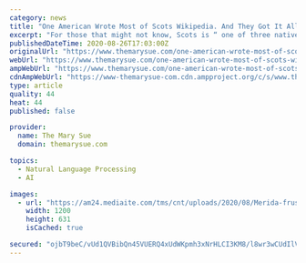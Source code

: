 ```yaml
---
category: news
title: "One American Wrote Most of Scots Wikipedia. And They Got It All Wrong."
excerpt: "For those that might not know, Scots is “ one of three native languages spoken in Scotland today, the other two being English and Scottish Gaelic. Scots is the collective name for Scottish dialects known also as ‘Doric’,"
publishedDateTime: 2020-08-26T17:03:00Z
originalUrl: "https://www.themarysue.com/one-american-wrote-most-of-scots-wikipedia/"
webUrl: "https://www.themarysue.com/one-american-wrote-most-of-scots-wikipedia/"
ampWebUrl: "https://www.themarysue.com/one-american-wrote-most-of-scots-wikipedia/amp/"
cdnAmpWebUrl: "https://www-themarysue-com.cdn.ampproject.org/c/s/www.themarysue.com/one-american-wrote-most-of-scots-wikipedia/amp/"
type: article
quality: 44
heat: 44
published: false

provider:
  name: The Mary Sue
  domain: themarysue.com

topics:
  - Natural Language Processing
  - AI

images:
  - url: "https://am24.mediaite.com/tms/cnt/uploads/2020/08/Merida-frustrated.jpg"
    width: 1200
    height: 631
    isCached: true

secured: "ojbT9beC/vUd1QVBibQn45VUERQ4xUdWKpmh3xNrHLCI3KM8/l8wr3wCUdIlVJH9NQ3ZYnRImxicKUZDo6SAxbw25moHE7/9wfmamAWKQ4maiJC7kQzYS5UpJUgVa4NBmgNNT+6rt6C3X67qJOIgz75OsxVzGNlFOgTSOeyrYYOViFZE25m1e5hUSVSoOl9+L9TamKGx+YwMNNz/LD1CbfutsfVvgRL6IfX0hUai+ZsqvqEZOKc++iLguSXyOXZYYSQCGqmahuJPiNlXOsq3pdCE+RrKK0zuwLdweazDi72r6jsuTcXqt3JcGP0uNiJdRG+CRGKmQOEFT7zx3B7jytlx3m2G77gNiWoVfqPVvg0=;TAP+tgVGvHP8yrK1EE1x4A=="
---
```


